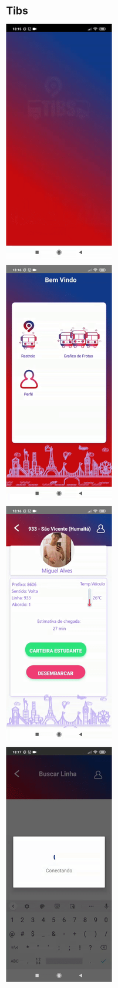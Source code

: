# Tibs

<p align="left">
  <img width="288" height="640" src="/30.gif">
</p>
<p align="left">
  <img width="288" height="640" src="/60.gif">
</p>
<p align="left">
  <img width="288" height="640" src="/90.gif">
</p>
<p align="left">
  <img width="288" height="640" src="/120.gif">
</p>
